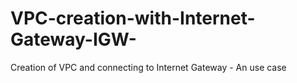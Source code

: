 # VPC-creation-with-Internet-Gateway-IGW-
Creation of VPC and connecting to Internet Gateway - An use case
